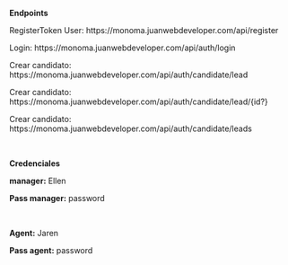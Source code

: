 
<p><strong>Endpoints</strong></p>
<p>RegisterToken User: https://monoma.juanwebdeveloper.com/api/register</p>
<p>Login: https://monoma.juanwebdeveloper.com/api/auth/login</p>
<p>Crear candidato: https://monoma.juanwebdeveloper.com/api/auth/candidate/lead</p>
<p>Crear candidato: https://monoma.juanwebdeveloper.com/api/auth/candidate/lead/{id?}</p>
<p>Crear candidato: https://monoma.juanwebdeveloper.com/api/auth/candidate/leads</p>
<br>
<p><strong>Credenciales</strong></p>
<p><strong>manager:</strong> Ellen</p>
<p><strong>Pass manager:</strong> password</p>
<br>
<p><strong>Agent:</strong> Jaren</p>
<p><strong>Pass agent:</strong> password</p>
